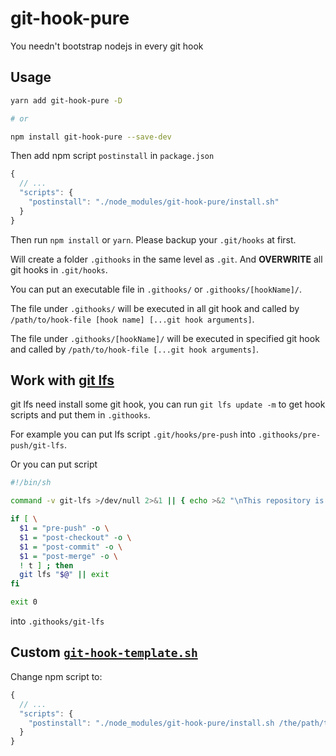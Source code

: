 # git-hook-pure

You needn't bootstrap nodejs in every git hook

## Usage

```bash
yarn add git-hook-pure -D

# or

npm install git-hook-pure --save-dev
```

Then add npm script `postinstall` in `package.json`

```js
{
  // ...
  "scripts": {
    "postinstall": "./node_modules/git-hook-pure/install.sh"
  }
}
```

Then run `npm install` or `yarn`. Please backup your `.git/hooks` at first.

Will create a folder `.githooks` in the same level as `.git`. And **OVERWRITE** all git hooks in `.git/hooks`.

You can put an executable file in `.githooks/` or `.githooks/[hookName]/`.

The file under `.githooks/` will be executed in all git hook and called by `/path/to/hook-file [hook name] [...git hook arguments]`.

The file under `.githooks/[hookName]/` will be executed in specified git hook and called by `/path/to/hook-file [...git hook arguments]`.

## Work with [git lfs](https://git-lfs.github.com/)

git lfs need install some git hook, you can run `git lfs update -m` to get hook scripts and put them in `.githooks`.

For example you can put lfs script `.git/hooks/pre-push` into `.githooks/pre-push/git-lfs`.

Or you can put script

```bash
#!/bin/sh

command -v git-lfs >/dev/null 2>&1 || { echo >&2 "\nThis repository is configured for Git LFS but 'git-lfs' was not found on your path. If you no longer wish to use Git LFS, remove this hook by deleting .githooks/git-lfs.\n"; exit 2; }

if [ \
  $1 = "pre-push" -o \
  $1 = "post-checkout" -o \
  $1 = "post-commit" -o \
  $1 = "post-merge" -o \
  ! t ] ; then
  git lfs "$@" || exit
fi

exit 0
```

into `.githooks/git-lfs`

## Custom [`git-hook-template.sh`](git-hook-template.sh)

Change npm script to:

```js
{
  // ...
  "scripts": {
    "postinstall": "./node_modules/git-hook-pure/install.sh /the/path/to/template/file"
  }
}
```
